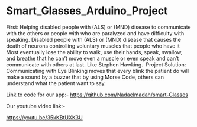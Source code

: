 # Smart_Glasses_Arduino_Project
First: Helping disabled people with (ALS) or (MND) disease to communicate with the others or people with who are paralyzed and have difficulty with speaking.
Disabled people with (ALS) or (MND) disease that causes the death of neurons controlling voluntary muscles that people who have it Most eventually lose the ability to walk, use their hands, speak, swallow, and breathe that he can’t move even a muscle or even speak and can’t communicate with others at last.
    Like Stephen Hawking.
 Project Solution: Communicating with Eye Blinking moves that every blink the patient do will make a sound by a buzzer that by using Morse Code, others can understand what the patient want to say.

Link to code for our app:-
https://github.com/Nadaelmadah/smart-Glasses

Our youtube video link:-

https://youtu.be/35kKBtUXK3U
